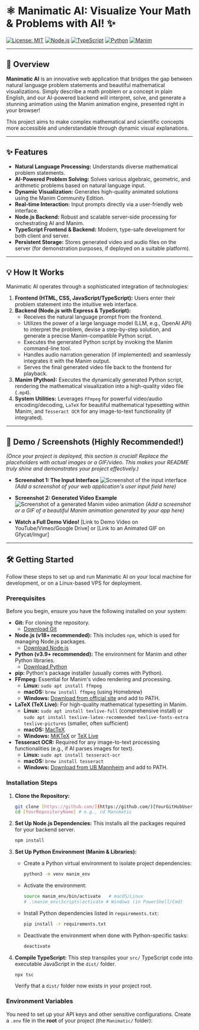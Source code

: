 # ⚛️ Manimatic AI: Visualize Your Math & Problems with AI! ✨

[![License: MIT](https://img.shields.io/badge/License-MIT-yellow.svg)](https://opensource.org/licenses/MIT)
[![Node.js](https://img.shields.io/badge/Node.js-18%2B-green.svg)](https://nodejs.org/)
[![TypeScript](https://img.shields.io/badge/TypeScript-✓-blue.svg)](https://www.typescriptlang.org/)
[![Python](https://img.shields.io/badge/Python-3.9%2B-blue.svg)](https://www.python.org/)
[![Manim](https://img.shields.io/badge/Manim-Community-brightgreen.svg)](https://www.manim.community/)

---

## 🚀 Overview

**Manimatic AI** is an innovative web application that bridges the gap between natural language problem statements and beautiful mathematical visualizations. Simply describe a math problem or a concept in plain English, and our AI-powered backend will interpret, solve, and generate a stunning animation using the Manim animation engine, presented right in your browser!

This project aims to make complex mathematical and scientific concepts more accessible and understandable through dynamic visual explanations.

---

## ✨ Features

* **Natural Language Processing:** Understands diverse mathematical problem statements.
* **AI-Powered Problem Solving:** Solves various algebraic, geometric, and arithmetic problems based on natural language input.
* **Dynamic Visualization:** Generates high-quality animated solutions using the Manim Community Edition.
* **Real-time Interaction:** Input prompts directly via a user-friendly web interface.
* **Node.js Backend:** Robust and scalable server-side processing for orchestrating AI and Manim.
* **TypeScript Frontend & Backend:** Modern, type-safe development for both client and server.
* **Persistent Storage:** Stores generated video and audio files on the server (for demonstration purposes, if deployed on a suitable platform).

---

## 💡 How It Works

Manimatic AI operates through a sophisticated integration of technologies:

1.  **Frontend (HTML, CSS, JavaScript/TypeScript):** Users enter their problem statement into the intuitive web interface.
2.  **Backend (Node.js with Express & TypeScript):**
    * Receives the natural language prompt from the frontend.
    * Utilizes the power of a large language model (LLM, e.g., OpenAI API) to interpret the problem, devise a step-by-step solution, and generate a precise Manim-compatible Python script.
    * Executes the generated Python script by invoking the Manim command-line tool.
    * Handles audio narration generation (if implemented) and seamlessly integrates it with the Manim output.
    * Serves the final generated video file back to the frontend for playback.
3.  **Manim (Python):** Executes the dynamically generated Python script, rendering the mathematical visualization into a high-quality video file (`.mp4`).
4.  **System Utilities:** Leverages `FFmpeg` for powerful video/audio encoding/decoding, `LaTeX` for beautiful mathematical typesetting within Manim, and `Tesseract OCR` for any image-to-text functionality (if integrated).

---

## 📸 Demo / Screenshots (Highly Recommended!)

*(Once your project is deployed, this section is crucial! Replace the placeholders with actual images or a GIF/video. This makes your README truly shine and demonstrates your project effectively.)*

* **Screenshot 1: The Input Interface**
    ![Screenshot of the input interface](/path/to/your/input_interface_screenshot.png)
    *(Add a screenshot of your web application's user input field here)*

* **Screenshot 2: Generated Video Example**
    ![Screenshot of a generated Manim video animation](/path/to/your/generated_video_screenshot.png)
    *(Add a screenshot or a GIF of a beautiful Manim animation generated by your app here)*

* **Watch a Full Demo Video!**
    [Link to Demo Video on YouTube/Vimeo/Google Drive] or [Link to an Animated GIF on Gfycat/Imgur]

---

## 🛠️ Getting Started

Follow these steps to set up and run Manimatic AI on your local machine for development, or on a Linux-based VPS for deployment.

### Prerequisites

Before you begin, ensure you have the following installed on your system:

* **Git:** For cloning the repository.
    * [Download Git](https://git-scm.com/downloads)
* **Node.js (v18+ recommended):** This includes `npm`, which is used for managing Node.js packages.
    * [Download Node.js](https://nodejs.org/en/download/)
* **Python (v3.9+ recommended):** The environment for Manim and other Python libraries.
    * [Download Python](https://www.python.org/downloads/)
* **pip:** Python's package installer (usually comes with Python).
* **FFmpeg:** Essential for Manim's video rendering and processing.
    * **Linux:** `sudo apt install ffmpeg`
    * **macOS:** `brew install ffmpeg` (using Homebrew)
    * **Windows:** [Download from official site](https://ffmpeg.org/download.html) and add to PATH.
* **LaTeX (TeX Live):** For high-quality mathematical typesetting in Manim.
    * **Linux:** `sudo apt install texlive-full` (comprehensive install) or `sudo apt install texlive-latex-recommended texlive-fonts-extra texlive-pictures` (smaller, often sufficient)
    * **macOS:** [MacTeX](https://www.tug.org/mactex/)
    * **Windows:** [MiKTeX](https://miktex.org/download) or [TeX Live](https://www.tug.org/texlive/acquire-iso.html)
* **Tesseract OCR:** Required for any image-to-text processing functionalities (e.g., if AI parses images for text).
    * **Linux:** `sudo apt install tesseract-ocr`
    * **macOS:** `brew install tesseract`
    * **Windows:** [Download from UB Mannheim](https://tesseract-ocr.github.io/tessdoc/Downloads.html) and add to PATH.

### Installation Steps

1.  **Clone the Repository:**
    ```bash
    git clone [https://github.com/](https://github.com/)[YourGitHubUsername]/[YourRepositoryName].git
    cd [YourRepositoryName] # e.g., cd Manimatic
    ```

2.  **Set Up Node.js Dependencies:**
    This installs all the packages required for your backend server.
    ```bash
    npm install
    ```

3.  **Set Up Python Environment (Manim & Libraries):**
    * Create a Python virtual environment to isolate project dependencies:
        ```bash
        python3 -m venv manim_env
        ```
    * Activate the environment:
        ```bash
        source manim_env/bin/activate   # macOS/Linux
        # .\manim_env\Scripts\activate # Windows (in PowerShell/Cmd)
        ```
    * Install Python dependencies listed in `requirements.txt`:
        ```bash
        pip install -r requirements.txt
        ```
    * Deactivate the environment when done with Python-specific tasks:
        ```bash
        deactivate
        ```

4.  **Compile TypeScript:**
    This step transpiles your `src/` TypeScript code into executable JavaScript in the `dist/` folder.
    ```bash
    npx tsc
    ```
    Verify that a `dist/` folder now exists in your project root.

### Environment Variables

You need to set up your API keys and other sensitive configurations. Create a `.env` file in the **root** of your project (the `Manimatic/` folder):